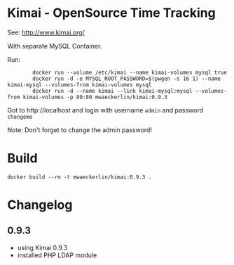 # Kimai - OpenSource Time Tracking

See: http://www.kimai.org/

With separate MySQL Container.

Run:
```
        docker run --volume /etc/kimai --name kimai-volumes mysql true
        docker run -d -e MYSQL_ROOT_PASSWORD=$(pwgen -s 16 1) --name kimai-mysql --volumes-from kimai-volumes mysql
        docker run -d --name kimai --link kimai-mysql:mysql --volumes-from kimai-volumes -p 80:80 mwaeckerlin/kimai:0.9.3
```

Got to http://localhost and login with username `admin` and password `changeme`

Note: Don't forget to change the admin password!

# Build

```
docker build --rm -t mwaeckerlin/kimai:0.9.3 .
```

# Changelog

## 0.9.3

* using Kimai 0.9.3
* installed PHP LDAP module

